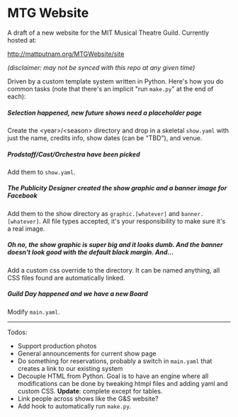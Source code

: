 # MTG Website

A draft of a new website for the MIT Musical Theatre Guild.  Currently hosted at:

http://mattputnam.org/MTGWebsite/site

_(disclaimer: may not be synced with this repo at any given time)_

Driven by a custom template system written in Python.  Here's how you do common tasks (note that there's an implicit
"run `make.py`" at the end of each):

##### Selection happened, new future shows need a placeholder page

Create the \<year>/\<season> directory and drop in a skeletal `show.yaml` with just the name, credits info, show dates
(can be "TBD"), and venue.

##### Prodstaff/Cast/Orchestra have been picked

Add them to `show.yaml`.

##### The Publicity Designer created the show graphic and a banner image for Facebook

Add them to the show directory as `graphic.[whatever]` and `banner.[whatever]`.  All file types accepted, it's your
responsibility to make sure it's a real image.

##### Oh no, the show graphic is super big and it looks dumb.  And the banner doesn't look good with the default black margin.  And...

Add a custom css override to the directory.  It can be named anything, all CSS files found are automatically linked.

##### Guild Day happened and we have a new Board

Modify `main.yaml`.

---

Todos:

* Support production photos
* General announcements for current show page
* Do something for reservations, probably a switch in `main.yaml` that creates a link to our existing system
* Decouple HTML from Python.  Goal is to have an engine where all modifications can be done by tweaking htmpl files and
adding yaml and custom CSS.  **Update**: complete except for tables.
* Link people across shows like the G&S website?
* Add hook to automatically run `make.py`.
